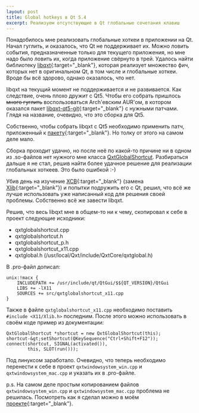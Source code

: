 ```yaml
---
layout: post
title: Global hotkeys в Qt 5.4
excerpt: Реализуем отсутствующие в Qt глобальные сочетания клавиш
---
```


Понадобилось мне реализовать глобальные хоткеи в приложении на Qt. Начал гуглить, и оказалось, что Qt не поддерживает их. Можно ловить события, предназначенные только для текущего приложения, но мне надо было ловить их, когда приложение свёрнуто в трей. Удалось найти библиотеку [libqxt](http://dev.libqxt.org/libqxt/wiki/Home){:target="_blank"}, которая реализует множество фич, которых нет в оригинальном Qt, в том числе и глобальные хоткеи. Вроде бы всё здорово, однако оказалось, что нет.

libqxt на текущий момент не поддерживается и не развивается. Как следствие, очень плохо дружит с Qt5. Чтобы его собрать пришлось ~~много гуглить~~ воспользоваться Arch'евским AUR'ом, в котором оказался пакет [libqxt-qt5-git](https://aur.archlinux.org/packages/libqxt-qt5-git/){:target="_blank"} с нужными патчами. Глядя на название, очевидно, что это сборка для Qt5.

Собственно, чтобы собрать libqxt с Qt5 необходимо применить патч, приложенный к [пакету](https://aur.archlinux.org/packages/libqxt-qt5-git/){:target="_blank"}. Но толку от этого на самом деле мало.

Сборка проходит удачно, но после неё по какой-то причине ни в одном из .so-файлов нет нужного мне класса <a href="http://libqxt.bitbucket.org/doc/tip/qxtglobalshortcut.html" target="_blank">QxtGlobalShortcut</a>. Разбираться дальше я не стал, решив найти более удачное решение для реализации глобальных хоткеев. Это было ошибкой :-)

Убив день на изучение [XCB](http://ru.wikipedia.org/wiki/XCB){:target="_blank"} (замена [Xlib](https://ru.wikipedia.org/wiki/Xlib){:target="_blank"}) и попытки подружить его с Qt, решил, что всё же лучше использовать уже написанный код для решения своей проблемы. Собственно всё же завести libqxt.

Решив, что весь libqxt мне в общем-то ни к чему, скопировал к себе в проект следующие исходники:
* qxtglobalshortcut.cpp
* qxtglobalshortcut.h
* qxtglobalshortcut_p.h
* qxtglobalshortcut_x11.cpp
* qxtglobal.h (/usr/local/Qxt/include/QxtCore/qxtglobal.h)

В .pro-файл дописал:

```
unix:!macx {
    INCLUDEPATH += /usr/include/qt/QtGui/$${QT_VERSION}/QtGui
    LIBS += -lX11
    SOURCES += src/qxtglobalshortcut_x11.cpp
}
```

Также в файле `qxtglobalshortcut_x11.cpp` необходимо поставить `#include <X11/Xlib.h>` последним. После этого можно использовать в своём коде пример из документации:

```
QxtGlobalShortcut *shortcut = new QxtGlobalShortcut(this);
shortcut-&gt;setShortcut(QKeySequence("Ctrl+Shift+F12"));
connect(shortcut, SIGNAL(activated()),
        this, SLOT(run()));
```

Под линуксом заработало. Очевидно, что теперь необходимо перенести к себе в проект `qxtwindowsystem_win.cpp` и `qxtwindowsystem_mac.cpp` и указать их в .pro-файле.

p.s. На самом деле простым копированием файлов `qxtwindowsystem_win.cpp` и `qxtwindowsystem_mac.cpp` проблема не решилась. Посмотреть как я сделал можно в моём [проекте](https://github.com/ismd/screenshotgun){:target="_blank"}.
